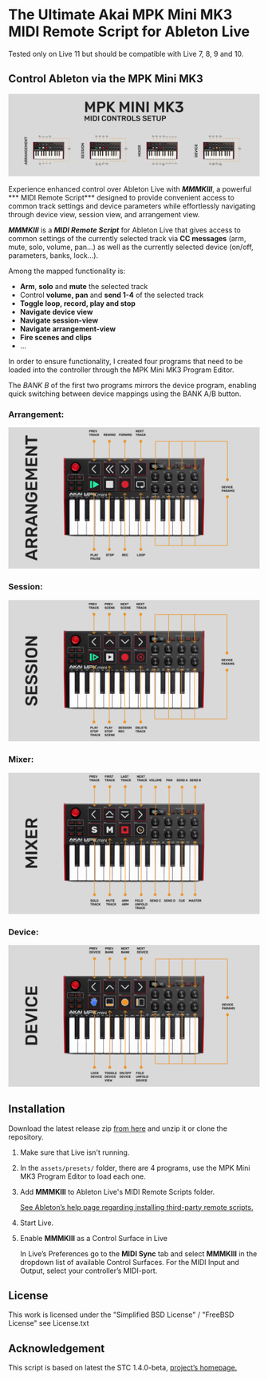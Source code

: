 # The Ultimate Akai MPK Mini MK3 MIDI Remote Script for Ableton Live

Tested only on Live 11 but should be compatible with Live 7, 8, 9 and 10.

## Control Ableton via the MPK Mini MK3

![MMMKIII Setup](assets/images/MMMKIII.png)

Experience enhanced control over Ableton Live with ***MMMKIII***, a powerful *** MIDI Remote Script*** designed to provide convenient access to common track settings and device parameters while effortlessly navigating through device view, session view, and arrangement view.


***MMMKIII*** is a ***MIDI Remote Script*** for Ableton Live that gives access to common settings of the currently selected track via **CC messages** (arm, mute, solo, volume, pan…) as well as the currently selected device (on/off, parameters, banks, lock…).

Among the mapped functionality is:

*	**Arm**, **solo** and **mute** the selected track
*	Control **volume, pan** and **send 1-4** of the selected track
*	**Toggle loop, record, play and stop**
*	**Navigate device view**
*	**Navigate session-view**
*	**Navigate arrangement-view** 
*	**Fire scenes and clips**
*	…

In order to ensure functionality, I created four programs that need to be loaded into the controller through the MPK Mini MK3 Program Editor.


The *BANK B* of the first two programs mirrors the device program, enabling quick switching between device mappings using the BANK A/B button.

### Arrangement:
![Arragenement Setup](assets/images/ARRANGEMENT%20SETUP.png)

### Session:
![image description](assets/images/SESSION%20SETUP.png)

### Mixer:
![image description](assets/images/MIXER%20SETUP.png)

### Device:
![image description](assets/images/DEVICE%20SETUP.png)



## Installation


Download the latest release zip [from here](https://github.com/SlyBouhafs/MMMKIII/releases/latest) and unzip it or clone the repository.

1.	Make sure that Live isn't running.
2.	In the `assets/presets/` folder, there are 4 programs, use the MPK Mini MK3 Program Editor to load each one.
3.	Add **MMMKIII** to Ableton Live's MIDI Remote Scripts folder.

	[See Ableton’s help page regarding installing third-party remote scripts.](https://help.ableton.com/hc/en-us/articles/209072009-Installing-third-party-remote-scripts)

4.	Start Live.
5.	Enable **MMMKIII** as a Control Surface in Live

	In Live’s Preferences go to the **MIDI Sync** tab and select **MMMKIII** in the dropdown list of available Control Surfaces. For the MIDI Input and Output, select your controller’s MIDI-port.
	

## License

This work is licensed under the "Simplified BSD License" / "FreeBSD License"
see License.txt


## Acknowledgement

This script is based on latest the STC 1.4.0-beta, [project’s homepage.](http://stc.wiffbi.com/)
